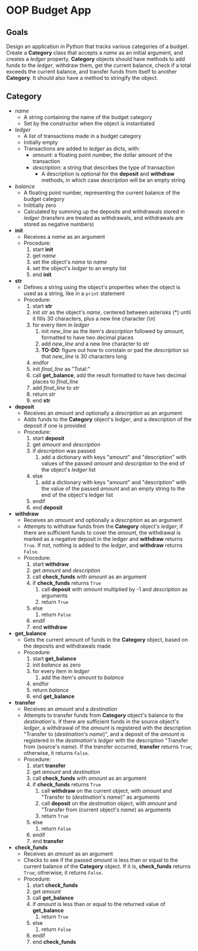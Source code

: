 # OOP Budget App

## Goals

Design an application in Python that tracks various categories of a budget. Create a **Category** class that accepts a *name* as an initial argument, and creates a *ledger* property. **Category** objects should have methods to add funds to the *ledger*, withdraw them, get the current balance, check if a total exceeds the current balance, and transfer funds from itself to another **Category**. It should also have a method to stringify the object.

## Category
- *name*
  - A string containing the name of the budget category
  - Set by the constructor when the object is instantiated
- *ledger*
  - A list of transactions made in a budget category
  - Initially empty
  - Transactions are added to *ledger* as dicts, with:
    - *amount*: a floating point number, the dollar amount of the transaction
    - *description*: a string that describes the type of transaction
      - A description is optional for the **deposit** and **withdraw** methods, in which case *description* will be an empty string
- *balance*
  - A floating point number, representing the current balance of the budget category
  - Inititially zero
  - Calculated by summing up the deposits and withdrawals stored in *ledger* (transfers are treated as withdrawals, and withdrawals are stored as negative numbers)
- __init__
  - Receives a *name* as an argument
  - Procedure:
    1. start __init__
    2. get *name*
    3. set the object's *name* to *name*
    4. set the object's *ledger* to an empty list
    5. end __init__
- __str__
  - Defines a string using the object's properties when the object is used as a string, like in a `print` statement
  - Procedure:
    1. start __str__
    2. init *str* as the object's *name*, centered between asterisks (*) until it fills 30 characters, plus a new line character (\n)
    3. for every item in *ledger*
       1. init *new_line* as the item's *description* followed by *amount*, formatted to have two decimal places
       2. add *new_line* and a new line character to *str*
       3. **TO-DO**: figure out how to constain or pad the *description* so that *new_line* is 30 characters long
    4. endfor
    5. init *final_line* as "Total:" 
    6. call **get_balance**, add the result formatted to have two decimal places to *final_line*
    6. add *final_line* to *str*
    7. return *str*
    8. end __str__
- **deposit**
  - Receives an *amount* and optionally a *description* as an argument
  - Adds funds to the **Category** object's *ledger*, and a description of the deposit if one is provided
  - Procedure:
    1. start **deposit**
    2. get *amount* and *description*
    3. if *description* was passed
       1. add a dictionary with keys "amount" and "description" with values of the passed *amount* and *description* to the end of the object's *ledger* list
    4. else
       1. add a dictionary with keys "amount" and "description" with the value of the passed *amount* and an empty string to the end of the object's ledger list
    5. endif
    6. end **deposit**
- **withdraw**
  - Receives an *amount* and optionally a *description* as an argument
  - Attempts to withdraw funds from the **Category** object's *ledger*; if there are sufficient funds to cover the *amount*, the withdrawal is marked as a negative deposit in the ledger and **withdraw** returns `True`. If not, nothing is added to the *ledger*, and **withdraw** returns `False`.
  - Procedure:
    1. start **withdraw**
    2. get *amount* and *description*
    3. call **check_funds** with *amount* as an argument
    4. if **check_funds** returns `True`
       1. call **deposit** with *amount* multiplied by -1 and *description* as arguments
       2. return `True`
    5. else
       1. return `False`
    6. endif
    7. end **withdraw**
- **get_balance**
  - Gets the current amount of funds in the **Category** object, based on the deposits and withdrawals made
  - Procedure:
    1. start **get_balance**
    2. init *balance* as zero
    3. for every item in *ledger*
       1. add the item's *amount* to *balance*
    4. endfor
    5. return *balance*
    6. end **get_balance**
- **transfer**
  - Receives an *amount* and a *destination*
  - Attempts to transfer funds from **Category** object's balance to the *destination*'s. If there are sufficient funds in the source object's *ledger*, a withdrawal of the *amount* is registered with the description "Transfer to (*destination*'s *name*)", and a deposit of the *amount* is registered in the *destination*'s *ledger* with the description "Transfer from (source's *name*). If the transfer occurred, **transfer** returns `True`; otherwise, it returns `False`.
  - Procedure:
    1. start **transfer**
    2. get *amount* and *destination*
    3. call **check_funds** with *amount* as an argument
    4. if **check_funds** returns `True`
       1. call **withdraw** on the current object, with *amount* and "Transfer to (*destination*'s *name*)" as arguments
       2. call **deposit** on the *destination* object, with *amount* and "Transfer from (current object's *name*) as arguments
       3. return `True`
    5. else
       1. return `False`
    6. endif
    7. end **transfer**
- **check_funds**
  - Receives an *amount* as an argument
  - Checks to see if the passed *amount* is less than or equal to the current balance of the **Category** object. If it is, **check_funds** returns `True`; otherwise, it returns `False`.
  - Procedure:
    1. start **check_funds**
    2. get *amount*
    3. call **get_balance** 
    4. if *amount* is less than or equal to the returned value of **get_balance**
       1. return `True`
    5. else
       1. return `False`
    6. endif
    7. end **check_funds**